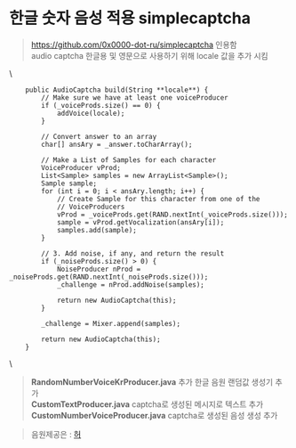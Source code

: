 # 한글 숫자 음성 적용 simplecaptcha
> https://github.com/0x0000-dot-ru/simplecaptcha 인용함  
> audio captcha 한글용 및 영문으로 사용하기 위해 locale 값을 추가 시킴

\

		public AudioCaptcha build(String **locale**) {
			// Make sure we have at least one voiceProducer
			if (_voiceProds.size() == 0) {
				addVoice(locale);
			}

			// Convert answer to an array
			char[] ansAry = _answer.toCharArray();

			// Make a List of Samples for each character
			VoiceProducer vProd;
			List<Sample> samples = new ArrayList<Sample>();
			Sample sample;
			for (int i = 0; i < ansAry.length; i++) {
				// Create Sample for this character from one of the
				// VoiceProducers
				vProd = _voiceProds.get(RAND.nextInt(_voiceProds.size()));
				sample = vProd.getVocalization(ansAry[i]);
				samples.add(sample);
			}

			// 3. Add noise, if any, and return the result
			if (_noiseProds.size() > 0) {
				NoiseProducer nProd = _noiseProds.get(RAND.nextInt(_noiseProds.size()));
				_challenge = nProd.addNoise(samples);

				return new AudioCaptcha(this);
			}

			_challenge = Mixer.append(samples);

			return new AudioCaptcha(this);
		}

\
 
> **RandomNumberVoiceKrProducer.java** 추가 한글 음원 랜덤값 생성기 추가  
> **CustomTextProducer.java** captcha로 생성된 메시지로 텍스트 추가  
> **CustomNumberVoiceProducer.java** captcha로 생성된 음성 생성 추가  

> 음원제공은 : [허](https://github.com/heo-jin-young)